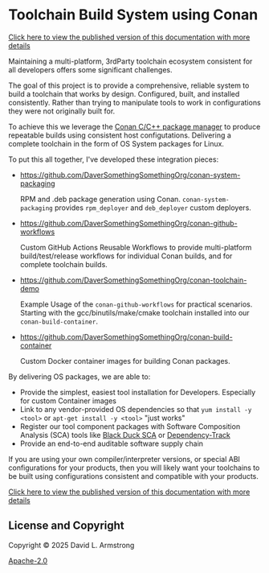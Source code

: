 # Toolchain Build System using Conan

[Click here to view the published version of this documentation with more details](https://daversomethingsomethingorg.github.io/ConanToolchain/)

Maintaining a multi-platform, 3rdParty toolchain ecosystem consistent
for all developers offers some significant challenges.

The goal of this project is to provide a comprehensive, reliable system
to build a toolchain that works by design.  Configured, built, and installed
consistently.  Rather than trying to manipulate tools to work in
configurations they were not originally built for.

To achieve this we leverage the [Conan C/C++ package manager](https://conan.io)
to produce repeatable builds using consistent host configutations.
Delivering a complete toolchain in the form of OS System packages for Linux.

To put this all together, I've developed these integration pieces:

- https://github.com/DaverSomethingSomethingOrg/conan-system-packaging

   RPM and .deb package generation using Conan.  `conan-system-packaging`
   provides `rpm_deployer` and `deb_deployer` custom deployers.

- https://github.com/DaverSomethingSomethingOrg/conan-github-workflows

    Custom GitHub Actions Reusable Workflows
    to provide multi-platform build/test/release workflows for individual
    Conan builds, and for complete toolchain builds.

- https://github.com/DaverSomethingSomethingOrg/conan-toolchain-demo

    Example Usage of the `conan-github-workflows` for practical scenarios.
    Starting with the gcc/binutils/make/cmake toolchain installed into our
    `conan-build-container`.

- https://github.com/DaverSomethingSomethingOrg/conan-build-container

    Custom Docker container images for building Conan packages.

By delivering OS packages, we are able to:

- Provide the simplest, easiest tool installation for Developers.
  Especially for custom Container images
- Link to any vendor-provided OS dependencies so that `yum install -y <tool>`
  or `apt-get install -y <tool>` "just works"
- Register our tool component packages with Software Composition
  Analysis (SCA) tools like
  [Black Duck SCA](https://www.blackduck.com/software-composition-analysis-tools/black-duck-sca.html)
  or [Dependency-Track](https://dependencytrack.org/)
- Provide an end-to-end auditable software supply chain

If you are using your own compiler/interpreter versions, or special ABI
configurations for your products, then you will likely want your
toolchains to be built using configurations consistent and compatible with
your products.

[Click here to view the published version of this documentation with more details](https://daversomethingsomethingorg.github.io/ConanToolchain/)

## License and Copyright

Copyright © 2025 David L. Armstrong

[Apache-2.0](LICENSE.txt)
